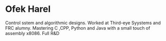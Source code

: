 # Ofek Harel
Control sstem and algorithmic designs.
Worked at Third-eye Syystems and FRC alumny.
Mastering C ,CPP, Python and Java with a small touch of assembly x8086.
Full R&D
